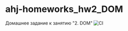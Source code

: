 # ahj-homeworks_hw2_DOM
Домашнее задание к занятию "2. DOM"
![CI](https://github.com/saff84/ahj-homeworks_hw2_DOM/actions/workflows/web.yml/badge.svg)